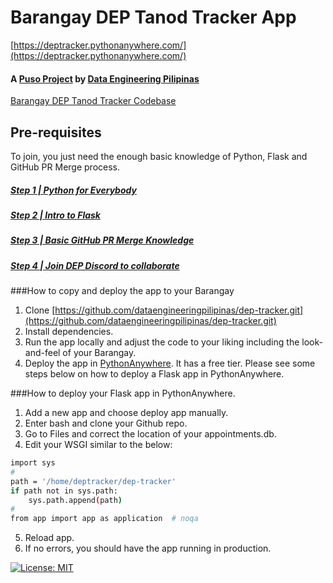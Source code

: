 # Barangay DEP Tanod Tracker App
[https://deptracker.pythonanywhere.com/](https://deptracker.pythonanywhere.com/)

#### A [Puso Project](https://www.thepusoproject.ph/) by [Data Engineering Pilipinas](https://dataengineering.ph/)

[Barangay DEP Tanod Tracker Codebase](https://github.com/dataengineeringpilipinas/dep-tracker)


## Pre-requisites
To join, you just need the enough basic knowledge of Python, Flask and GitHub PR Merge process.
##### [Step 1 | Python for Everybody](https://citizendev.code.sydney/)
##### [Step 2 | Intro to Flask](https://www.youtube.com/playlist?list=PLXmMXHVSvS-AjwTOtiW1DXFYTgUlrUmHV)
##### [Step 3 | Basic GitHub PR Merge Knowledge](https://github.com/dataengineeringpilipinas/thepusoproject/wiki/CitizenDev-%7C-TPP-GitHub-PR-Merge-Flow)
##### [Step 4 | Join DEP Discord to collaborate](https://discord.com/invite/buDgydz7J9)

###How to copy and deploy the app to your Barangay

1. Clone [https://github.com/dataengineeringpilipinas/dep-tracker.git](https://github.com/dataengineeringpilipinas/dep-tracker.git)
2. Install dependencies.
3. Run the app locally and adjust the code to your liking including the look-and-feel of your Barangay. 
4. Deploy the app in [PythonAnywhere](https://www.pythonanywhere.com/). It has a free tier. Please see some steps below on how to deploy a Flask app in PythonAnywhere.

###How to deploy your Flask app in PythonAnywhere.
1. Add a new app and choose deploy app manually.
2. Enter bash and clone your Github repo.
3. Go to Files and correct the location of your appointments.db.
4. Edit your WSGI similar to the below: 
```bash
import sys
#
path = '/home/deptracker/dep-tracker'
if path not in sys.path:
    sys.path.append(path)
#
from app import app as application  # noqa
```
5. Reload app.
6. If no errors, you should have the app running in production.

[![License: MIT](https://img.shields.io/badge/License-MIT-yellow.svg)](https://opensource.org/licenses/MIT)


